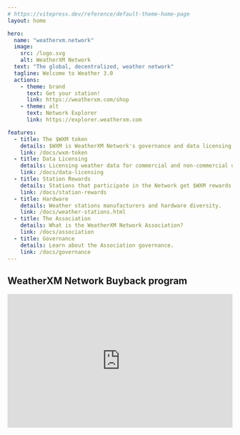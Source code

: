 ```yaml
---
# https://vitepress.dev/reference/default-theme-home-page
layout: home

hero:
  name: "weatherxm.network"
  image:
    src: /logo.svg
    alt: WeatherXM Network
  text: "The global, decentralized, weather network"
  tagline: Welcome to Weather 3.0
  actions:
    - theme: brand
      text: Get your station!
      link: https://weatherxm.com/shop
    - theme: alt
      text: Network Explorer
      link: https://explorer.weatherxm.com

features:
  - title: The $WXM token
    details: $WXM is WeatherXM Network's governance and data licensing token.
    link: /docs/wxm-token
  - title: Data Licensing
    details: Licensing weather data for commercial and non-commercial uses.
    link: /docs/data-licensing
  - title: Station Rewards
    details: Stations that participate in the Network get $WXM rewards.
    link: /docs/station-rewards
  - title: Hardware
    details: Weather stations manufacturers and hardware diversity.
    link: /docs/weather-stations.html
  - title: The Association
    details: What is the WeatherXM Network Association?
    link: /docs/association
  - title: Governance
    details: Learn about the Association governance.
    link: /docs/governance
---
```


<div style="margin-top: 1rem">
  <h2>
    WeatherXM Network Buyback program
  </h2>
  <div style="display: flex; gap: 1.25rem;">
    <div style="flex: 1;">
      <iframe
        src="https://dune.com/embeds/5029917/8313726?darkMode=true"
        style="border: none"
        height="300"
        width="100%"
      />
    </div>
    <div style="flex: 1;">
      <iframe
        src="https://dune.com/embeds/5027619/8310176?darkMode=true"
        style="border: none"
        height="300"
        width="100%"
      />
    </div>
    <div style="flex: 1;">
      <iframe
        src="https://dune.com/embeds/5027622/8310180?darkMode=true"
        style="border: none"
        height="300"
        width="100%"
      />
    </div>
  </div>
<div style="margin-top: 1rem">
    <span>View fully detailed $WXM token analytics on <a href="https://dune.com/weatherxm/network-stats" target="_blank">Dune Analytics</a>.</span>
</div>
</div>
